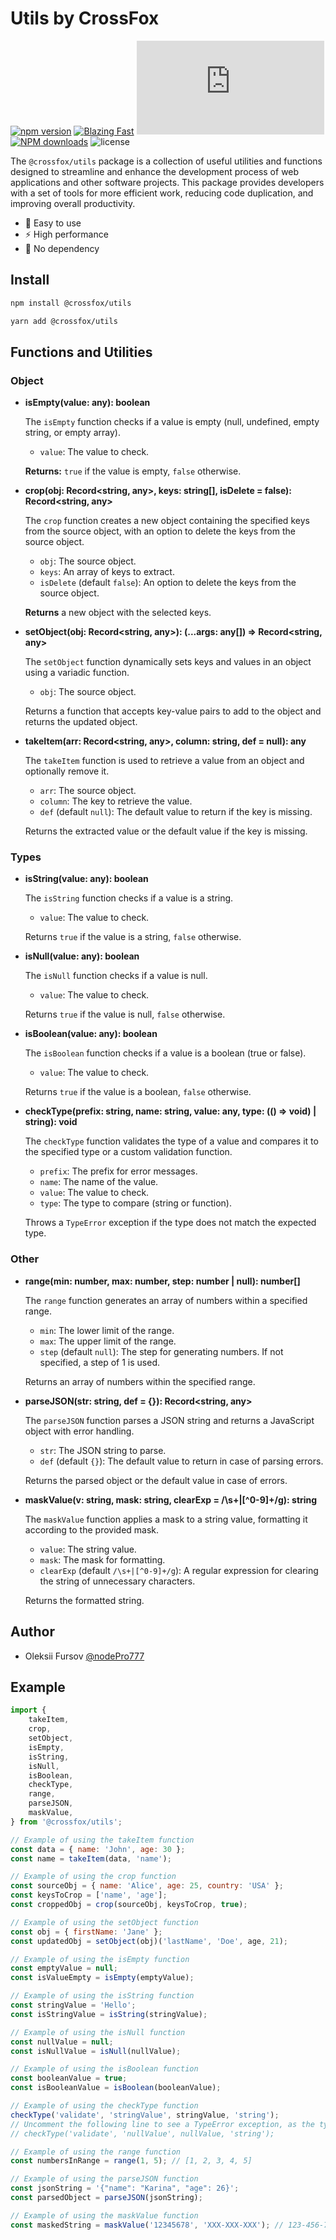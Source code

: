 # Utils by CrossFox

[![npm version](https://badge.fury.io/js/@crossfox%2Futils.svg)](https://www.npmjs.com/package/@crossfox/utils)
[![Blazing Fast](https://badgen.now.sh/badge/speed/blazing%20%F0%9F%94%A5/green)](https://unpkg.com/@crossfox/utils)
[![gzip size](http://img.badgesize.io/https://unpkg.com/@crossfox/utils/dist/index.js?compression=gzip)](https://unpkg.com/@crossfox/utils/dist/index.js)
[![NPM downloads][download-image]][download-url]
![license](https://badgen.now.sh/badge/license/Apache-2.0)

[download-image]: https://img.shields.io/npm/dm/@crossfox/utils.svg?style=flat-square

[download-url]: https://npmjs.org/package/@crossfox/utils


The `@crossfox/utils` package is a collection of useful utilities and functions designed to streamline and enhance the development process of web applications and other software projects. This package provides developers with a set of tools for more efficient work, reducing code duplication, and improving overall productivity.

* 🌟 Easy to use
* ⚡ High performance
* 🔗 No dependency


## Install

```bash
npm install @crossfox/utils
```

```bash
yarn add @crossfox/utils
```
## Functions and Utilities

### Object
- **isEmpty(value: any): boolean**

	The `isEmpty` function checks if a value is empty (null, undefined, empty string, or empty array).

	- `value`: The value to check.

	**Returns:** `true` if the value is empty, `false` otherwise.


- **crop(obj: Record<string, any>, keys: string[], isDelete = false): Record<string, any>**

	The `crop` function creates a new object containing the specified keys from the source object, with an option to delete the keys from the source object.

	- `obj`: The source object.
	- `keys`: An array of keys to extract.
	- `isDelete` (default `false`): An option to delete the keys from the source object.

	**Returns** a new object with the selected keys.


- **setObject(obj: Record<string, any>): (...args: any[]) => Record<string, any>**

	The `setObject` function dynamically sets keys and values in an object using a variadic function.

	- `obj`: The source object.

	Returns a function that accepts key-value pairs to add to the object and returns the updated object.


- **takeItem(arr: Record<string, any>, column: string, def = null): any**

	The `takeItem` function is used to retrieve a value from an object and optionally remove it.

	- `arr`: The source object.
	- `column`: The key to retrieve the value.
	- `def` (default `null`): The default value to return if the key is missing.

	Returns the extracted value or the default value if the key is missing.

### Types

- **isString(value: any): boolean**

	The `isString` function checks if a value is a string.

	- `value`: The value to check.

	Returns `true` if the value is a string, `false` otherwise.


- **isNull(value: any): boolean**

	The `isNull` function checks if a value is null.

	- `value`: The value to check.

	Returns `true` if the value is null, `false` otherwise.


- **isBoolean(value: any): boolean**

	The `isBoolean` function checks if a value is a boolean (true or false).

	- `value`: The value to check.

	Returns `true` if the value is a boolean, `false` otherwise.


- **checkType(prefix: string, name: string, value: any, type: (() => void) | string): void**

	The `checkType` function validates the type of a value and compares it to the specified type or a custom validation function.

	- `prefix`: The prefix for error messages.
	- `name`: The name of the value.
	- `value`: The value to check.
	- `type`: The type to compare (string or function).

	Throws a `TypeError` exception if the type does not match the expected type.

### Other

- **range(min: number, max: number, step: number | null): number[]**

	The `range` function generates an array of numbers within a specified range.

	- `min`: The lower limit of the range.
	- `max`: The upper limit of the range.
	- `step` (default `null`): The step for generating numbers. If not specified, a step of 1 is used.

	Returns an array of numbers within the specified range.


- **parseJSON(str: string, def = {}): Record<string, any>**

	The `parseJSON` function parses a JSON string and returns a JavaScript object with error handling.

	- `str`: The JSON string to parse.
	- `def` (default `{}`): The default value to return in case of parsing errors.

	Returns the parsed object or the default value in case of errors.


- **maskValue(v: string, mask: string, clearExp = /\s+|[^0-9]+/g): string**

	The `maskValue` function applies a mask to a string value, formatting it according to the provided mask.

	- `value`: The string value.
	- `mask`: The mask for formatting.
	- `clearExp` (default `/\s+|[^0-9]+/g`): A regular expression for clearing the string of unnecessary characters.

	Returns the formatted string.


## Author

- Oleksii Fursov [@nodePro777](https://t.me/nodePro777)


## Example

```js
import {
	takeItem,
	crop,
	setObject,
	isEmpty,
	isString,
	isNull,
	isBoolean,
	checkType,
	range,
	parseJSON,
	maskValue,
} from '@crossfox/utils';

// Example of using the takeItem function
const data = { name: 'John', age: 30 };
const name = takeItem(data, 'name');

// Example of using the crop function
const sourceObj = { name: 'Alice', age: 25, country: 'USA' };
const keysToCrop = ['name', 'age'];
const croppedObj = crop(sourceObj, keysToCrop, true);

// Example of using the setObject function
const obj = { firstName: 'Jane' };
const updatedObj = setObject(obj)('lastName', 'Doe', age, 21);

// Example of using the isEmpty function
const emptyValue = null;
const isValueEmpty = isEmpty(emptyValue);

// Example of using the isString function
const stringValue = 'Hello';
const isStringValue = isString(stringValue);

// Example of using the isNull function
const nullValue = null;
const isNullValue = isNull(nullValue);

// Example of using the isBoolean function
const booleanValue = true;
const isBooleanValue = isBoolean(booleanValue);

// Example of using the checkType function
checkType('validate', 'stringValue', stringValue, 'string');
// Uncomment the following line to see a TypeError exception, as the type 'string' does not match the nullValue variable
// checkType('validate', 'nullValue', nullValue, 'string');

// Example of using the range function
const numbersInRange = range(1, 5); // [1, 2, 3, 4, 5]

// Example of using the parseJSON function
const jsonString = '{"name": "Karina", "age": 26}';
const parsedObject = parseJSON(jsonString); 

// Example of using the maskValue function
const maskedString = maskValue('12345678', 'XXX-XXX-XXX'); // 123-456-789
```
